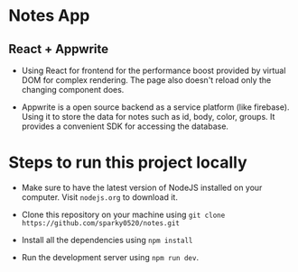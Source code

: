 # Notes App

## React + Appwrite 

- Using React for frontend for the performance boost provided by virtual DOM for complex rendering. The page also doesn't reload only the changing component does.

- Appwrite is a open source backend as a service platform (like firebase). Using it to store the data for notes such as id, body, color, groups. It provides a convenient SDK for accessing the database.

# Steps to run this project locally

- Make sure to have the latest version of NodeJS installed on your computer. Visit `nodejs.org` to download it.

- Clone this repository on your machine using `git clone https://github.com/sparky0520/notes.git`

- Install all the dependencies using `npm install`

- Run the development server using `npm run dev`.

